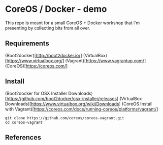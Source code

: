 CoreOS / Docker - demo
======================

This repo is meant for a small CoreOS + Docker workshop that I'm presenting by collecting bits from all over.

Requirements
------------

(Boot2docker)[http://boot2docker.io/]
(VirtualBox)[https://www.virtualbox.org/]
(Vagrant)[https://www.vagrantup.com/]
(CoreOS)[https://coreos.com/]


Install
-------

(Boot2docker for OSX Installer Downloads)[https://github.com/boot2docker/osx-installer/releases]
(VirtualBox Downloads)[https://www.virtualbox.org/wiki/Downloads]
(CoreOS Install with Vagrant)[https://coreos.com/docs/running-coreos/platforms/vagrant/]

```
git clone https://github.com/coreos/coreos-vagrant.git
cd coreos-vagrant
```



References
----------
